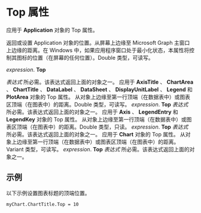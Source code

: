 
# Top 属性

应用于  **Application** 对象的 Top 属性。

返回或设置 Application 对象的位置。从屏幕上边缘至 Microsoft Graph 主窗口上边缘的距离。在 Windows 中，如果应用程序窗口处于最小化状态，本属性将控制其图标的位置（在屏幕的任何位置）。Double 类型，可读写。

 _expression_. **Top**

 _表达式_ 所必需。该表达式返回上面的对象之一。
应用于  **AxisTitle** 、 **ChartArea** 、 **ChartTitle** 、 **DataLabel** 、 **DataSheet** 、 **DisplayUnitLabel** 、 **Legend** 和 **PlotArea** 对象的 Top 属性。
从对象上边缘至第一行顶端（在数据表中）或图表区顶端（在图表中）的距离。Double 类型，可读写。
 _expression_. **Top**
 _表达式_ 所必需。该表达式返回上面的对象之一。
应用于  **Axis** 、 **LegendEntry** 和 **LegendKey** 对象的 Top 属性。
从对象上边缘至第一行顶端（在数据表中）或图表区顶端（在图表中）的距离。Double 类型，只读。
 _expression_. **Top**
 _表达式_ 所必需。该表达式返回上面的对象之一。
应用于  **Chart** 对象的 Top 属性。
从对象上边缘至第一行顶端（在数据表中）或图表区顶端（在图表中）的距离。Variant 类型，可读写。
 _expression_. **Top**
 _表达式_ 所必需。该表达式返回上面的对象之一。

## 示例

以下示例设置图表标题的顶端位置。


```
myChart.ChartTitle.Top = 10
```

